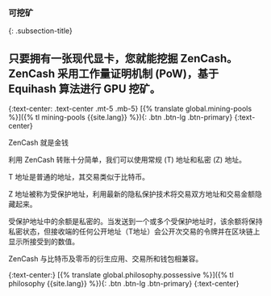 ### 可挖矿
{: .subsection-title}
## 只要拥有一张现代显卡，您就能挖掘 ZenCash。ZenCash 采用工作量证明机制 (PoW)，基于 Equihash 算法进行 GPU 挖矿。

{:text-center: .text-center .mt-5 .mb-5}
[{% translate global.mining-pools %}]({% tl mining-pools {{site.lang}} %}){: .btn .btn-lg .btn-primary}
{:text-center}

ZenCash 就是金钱

利用 ZenCash 转账十分简单，我们可以使用常规 (T) 地址和私密 (Z) 地址。

T 地址是普通的地址，其交易类似于比特币。

Z 地址被称为受保护地址，利用最新的隐私保护技术将交易双方地址和交易金额隐藏起来。

受保护地址中的余额是私密的。当发送到一个或多个受保护地址时，该余额将保持私密状态，但接收端的任何公开地址（T地址）会公开次交易的令牌并在区块链上显示所接受到的数值。

ZenCash 与比特币及零币的衍生应用、交易所和钱包相兼容。

{:text-center:}
[{% translate global.philosophy.possessive %}]({% tl philosophy {{site.lang}} %}){: .btn .btn-lg .btn-primary}
{:text-center}
